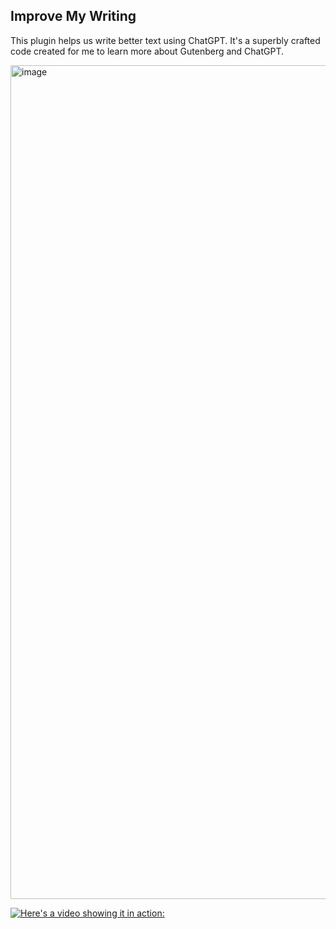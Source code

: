 ## Improve My Writing

This plugin helps us write better text using ChatGPT. It's a superbly crafted code created for me to learn more about Gutenberg and ChatGPT.

<img width="1334" alt="image" src="https://user-images.githubusercontent.com/1044309/234110557-a5fdcd53-0dfa-4a62-98c4-ffbccf293843.png">


[![Here's a video showing it in action:](https://user-images.githubusercontent.com/1044309/234110557-a5fdcd53-0dfa-4a62-98c4-ffbccf293843.png)](https://user-images.githubusercontent.com/1044309/234110346-4d2076b6-23eb-4fd4-9fcb-e47cd47733a1.mp4 "Video")
